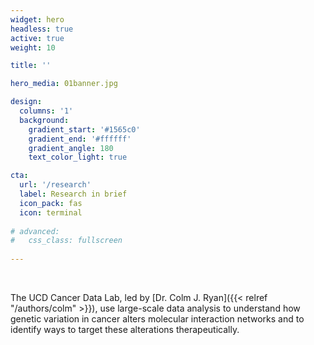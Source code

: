 ```yaml
---
widget: hero 
headless: true 
active: true
weight: 10

title: ''

hero_media: 01banner.jpg

design:
  columns: '1'
  background:
    gradient_start: '#1565c0'
    gradient_end: '#ffffff'
    gradient_angle: 180
    text_color_light: true

cta:
  url: '/research'
  label: Research in brief
  icon_pack: fas
  icon: terminal
  
# advanced:
#   css_class: fullscreen
  
---
```


<br>

The UCD Cancer Data Lab, led by [Dr. Colm J. Ryan]({{< relref "/authors/colm" >}}), use large-scale data analysis to understand how genetic variation in cancer alters molecular interaction networks and to identify ways to target these alterations therapeutically.  

